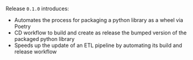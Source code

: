 Release `0.1.0` introduces:
 * Automates the process for packaging a python library as a wheel via Poetry
 * CD workflow to build and create as release the bumped version of the packaged python library
 * Speeds up the update of an ETL pipeline by automating its build and release workflow